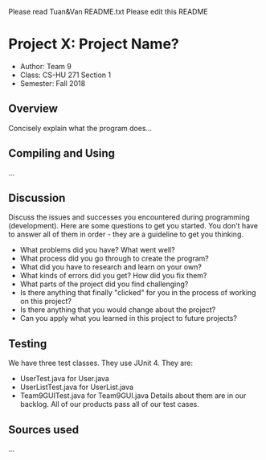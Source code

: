 Please read Tuan&Van README.txt
Please edit this README

# Project X: Project Name?

* Author: Team 9
* Class: CS-HU 271 Section 1
* Semester: Fall 2018

## Overview

Concisely explain what the program does...

## Compiling and Using

...

## Discussion

Discuss the issues and successes you encountered during programming
(development). Here are some questions to get you started. You don't
have to answer all of them in order - they are a guideline to get you
thinking.
  * What problems did you have? What went well?
  * What process did you go through to create the program?
  * What did you have to research and learn on your own?
  * What kinds of errors did you get? How did you fix them?
  * What parts of the project did you find challenging?
  * Is there anything that finally "clicked" for you in the process 
  of working on this project?
  * Is there anything that you would change about the project?
  * Can you apply what you learned in this project to future projects?

## Testing

We have three test classes. They use JUnit 4. They are:
- UserTest.java for User.java
- UserListTest.java for UserList.java
- Team9GUITest.java for Team9GUI.java
Details about them are in our backlog.
All of our products pass all of our test cases.

## Sources used

...
